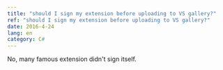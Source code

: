 ```yaml
---
title: "should I sign my extension before uploading to VS gallery?"
ref: "should I sign my extension before uploading to VS gallery?"
date: 2016-4-24
lang: en
category: C#
---
```


No, many famous extension didn't sign itself.
